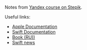 Notes from [Yandex course on Stepik](https://stepik.org/course/52478).

Useful links:

* [Apple Documentation](https://developer.apple.com)
* [Swift Documentation](https://swift.org)
* [Book (RU))](https://swiftbook.ru)
* [Swift news](https://lists.swift.org/mailman/listinfo/swift-evolution)
